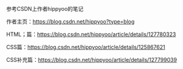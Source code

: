 参考CSDN上作者hippyoo的笔记

作者主页：https://blog.csdn.net/hippyoo?type=blog

HTML；篇：https://blog.csdn.net/hippyoo/article/details/127780323

CSS篇：https://blog.csdn.net/hippyoo/article/details/125867621

CSS补充篇：https://blog.csdn.net/hippyoo/article/details/127799039
